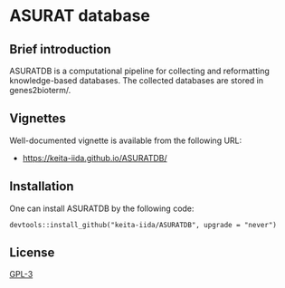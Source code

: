 # ASURAT database
## Brief introduction
ASURATDB is a computational pipeline for collecting and reformatting knowledge-based databases.
The collected databases are stored in genes2bioterm/.

## Vignettes
Well-documented vignette is available from the following URL:

* https://keita-iida.github.io/ASURATDB/

## Installation
One can install ASURATDB by the following code:

```{r}
devtools::install_github("keita-iida/ASURATDB", upgrade = "never")
```

## License
[GPL-3](https://github.com/keita-iida/ASURATDB/blob/main/LICENSE)

